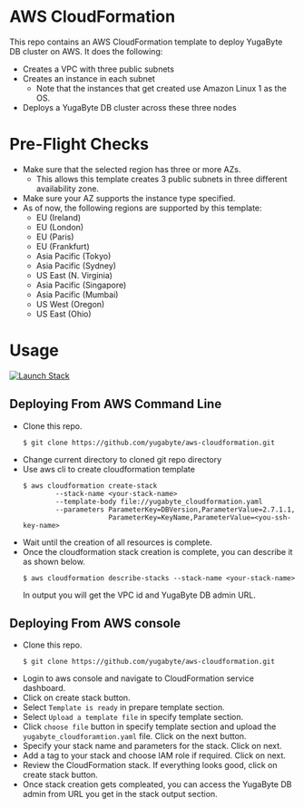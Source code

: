 # AWS CloudFormation

This repo contains an AWS CloudFormation template to deploy YugaByte DB cluster on AWS. It does the following:
* Creates a VPC with three public subnets
* Creates an instance in each subnet
  * Note that the instances that get created use Amazon Linux 1 as the OS.
* Deploys a YugaByte DB cluster across these three nodes

# Pre-Flight Checks
- Make sure that the selected region has three or more AZs.
  - This allows this template creates 3 public subnets in three different availability zone.
- Make sure your AZ supports the instance type specified. 
- As of now, the following regions are supported by this template:
    - EU (Ireland)
    - EU (London)
    - EU (Paris)
    - EU (Frankfurt)
    - Asia Pacific (Tokyo)
    - Asia Pacific (Sydney)
    - US East (N. Virginia)
    - Asia Pacific (Singapore)
    - Asia Pacific (Mumbai) 
    - US West (Oregon)
    - US East (Ohio)

# Usage
[![Launch Stack](https://s3.amazonaws.com/cloudformation-examples/cloudformation-launch-stack.png)](https://go.aws/33qDE12)


## Deploying From AWS Command Line
  - Clone this repo.
    ```
    $ git clone https://github.com/yugabyte/aws-cloudformation.git 
    ```
  - Change current directory to cloned git repo directory
  - Use aws cli to create cloudformation template <br/> 
    ```
    $ aws cloudformation create-stack 
            --stack-name <your-stack-name> 
            --template-body file://yugabyte_cloudformation.yaml 
            --parameters ParameterKey=DBVersion,ParameterValue=2.7.1.1,
                         ParameterKey=KeyName,ParameterValue=<you-ssh-key-name>
    ```
  - Wait until the creation of all resources is complete.
  - Once the cloudformation stack creation is complete, you can describe it as shown below.
    ```
    $ aws cloudformation describe-stacks --stack-name <your-stack-name>
    ```
    In output you will get the VPC id and YugaByte DB admin URL.
    
## Deploying From AWS console 
  - Clone this repo.
     ```
     $ git clone https://github.com/yugabyte/aws-cloudformation.git 
     ```
  - Login to aws console and navigate to CloudFormation service dashboard.
  - Click on create stack button.
  - Select `Template is ready` in prepare template section.
  - Select `Upload a template file` in specify template section.
  - Click `choose file` button in specify template section and upload the `yugabyte_cloudforamtion.yaml` file. Click on the next button.
  -  Specify your stack name and parameters for the stack. Click on next.
  -  Add a tag to your stack and choose IAM role if required. Click on next.
  -  Review the CloudFormation stack. If everything looks good, click on create stack button. 
  -  Once stack creation gets compleated, you can access the YugaByte DB admin from URL you get in the stack output section. 

